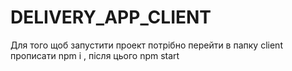 # DELIVERY_APP_CLIENT
Для того щоб запустити проект потрібно перейти в папку client прописати npm i , після цього npm start
